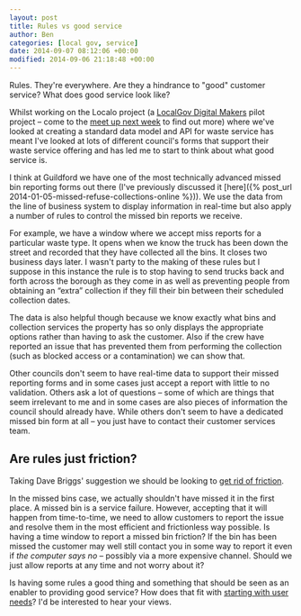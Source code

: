 ```yaml
---
layout: post
title: Rules vs good service
author: Ben
categories: [local gov, service]
date: 2014-09-07 08:12:06 +00:00
modified: 2014-09-06 21:18:48 +00:00
---
```

Rules. They're everywhere. Are they a hindrance to "good" customer service? What does good service look like?

Whilst working on the Localo project (a [LocalGov Digital Makers](http://localgovdigital.info/localgov-digital-makers/) pilot project &#8211; come to the [meet up next week](http://localgovdigital.info/news/localgov-digital-makers-meet-up/) to find out more) where we've looked at creating a standard data model and API for waste service has meant I've looked at lots of different council's forms that support their waste service offering and has led me to start to think about what good service is.

I think at Guildford we have one of the most technically advanced missed bin reporting forms out there (I've previously discussed it [here]({% post_url 2014-01-05-missed-refuse-collections-online %})). We use the data from the line of business system to display information in real-time but also apply a number of rules to control the missed bin reports we receive.

For example, we have a window where we accept miss reports for a particular waste type. It opens when we know the truck has been down the street and recorded that they have collected all the bins. It closes two business days later. I wasn't party to the making of these rules but I suppose in this instance the rule is to stop having to send trucks back and forth across the borough as they come in as well as preventing people from obtaining an &#8220;extra&#8221; collection if they fill their bin between their scheduled collection dates.

The data is also helpful though because we know exactly what bins and collection services the property has so only displays the appropriate options rather than having to ask the customer. Also if the crew have reported an issue that has prevented them from performing the collection (such as blocked access or a contamination) we can show that.

Other councils don't seem to have real-time data to support their missed reporting forms and in some cases just accept a report with little to no validation. Others ask a lot of questions &#8211; some of which are things that seem irrelevant to me and in some cases are also pieces of information the council should already have. While others don't seem to have a dedicated missed bin form at all &#8211; you just have to contact their customer services team.

## Are rules just friction?

Taking Dave Briggs' suggestion we should be looking to [get rid of friction](http://da.vebrig.gs/2014/09/03/get-rid-of-friction/).

In the missed bins case, we actually shouldn't have missed it in the first place. A missed bin is a service failure. However, accepting that it will happen from time-to-time, we need to allow customers to report the issue and resolve them in the most efficient and frictionless way possible. Is having a time window to report a missed bin friction? If the bin has been missed the customer may well still contact you in some way to report it even if <em>the computer says no</em> &#8211; possibly via a more expensive channel. Should we just allow reports at any time and not worry about it?

Is having some rules a good thing and something that should be seen as an enabler to providing good service? How does that fit with [starting with user needs](https://www.gov.uk/design-principles)? I'd be interested to hear your views.
